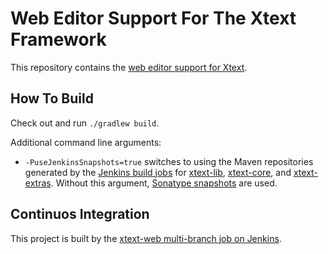 # Web Editor Support For The Xtext Framework

This repository contains the [web editor support for Xtext](https://www.eclipse.org/Xtext/documentation/330_web_support.html).

## How To Build

Check out and run `./gradlew build`.

Additional command line arguments:
 - `-PuseJenkinsSnapshots=true` switches to using the Maven repositories generated by the [Jenkins build jobs](http://services.typefox.io/open-source/jenkins/) for [xtext-lib](https://github.com/eclipse/xtext-lib), [xtext-core](https://github.com/eclipse/xtext-core), and [xtext-extras](https://github.com/eclipse/xtext-extras). Without this argument, [Sonatype snapshots](https://oss.sonatype.org/content/repositories/snapshots) are used.

## Continuos Integration

This project is built by the [xtext-web multi-branch job on Jenkins](http://services.typefox.io/open-source/jenkins/job/xtext-web/).
